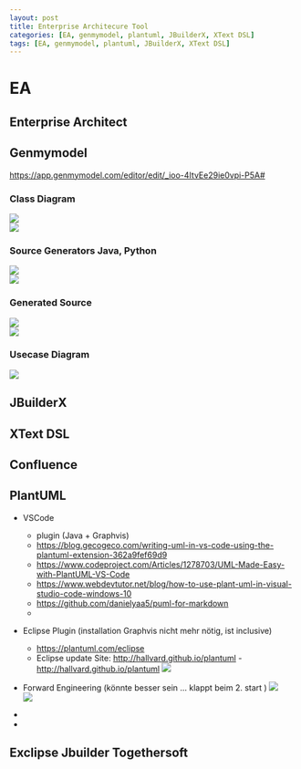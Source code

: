 ```yaml
---
layout: post
title: Enterprise Architecure Tool
categories: [EA, genmymodel, plantuml, JBuilderX, XText DSL]
tags: [EA, genmymodel, plantuml, JBuilderX, XText DSL]
--- 
```


# EA

## Enterprise Architect 

## Genmymodel

https://app.genmymodel.com/editor/edit/_ioo-4ItvEe29ie0vpi-P5A# 
### Class Diagram 
![](pic/20230103151025_genmymodel.png)  
![](pic/20230118110721_class_diag_rvp.png)  
### Source Generators Java, Python  
![](pic/20230103151133_genmymodel.png)  
![](pic/20230103151304_genmymodel.png)  
### Generated Source  
![](pic/20230103151657_py.png)  
![](pic/20230103151851.png)  
### Usecase Diagram
![](pic/20230118110558_genmymodel_rvp.png)  

## JBuilderX

## XText DSL

## Confluence 

## PlantUML
- VSCode 
  - plugin (Java + Graphvis)
  - https://blog.gecogeco.com/writing-uml-in-vs-code-using-the-plantuml-extension-362a9fef69d9
  - https://www.codeproject.com/Articles/1278703/UML-Made-Easy-with-PlantUML-VS-Code
  - https://www.webdevtutor.net/blog/how-to-use-plant-uml-in-visual-studio-code-windows-10
  - https://github.com/danielyaa5/puml-for-markdown
  - 
- Eclipse Plugin (installation Graphvis nicht mehr nötig, ist inclusive)
  - https://plantuml.com/eclipse
  - Eclipse update Site: http://hallvard.github.io/plantuml - http://hallvard.github.io/plantuml ![](pic/20230118105313_ecl_plantuml.png)  
  
- Forward Engineering  (könnte besser sein ... klappt beim 2. start )
![](pic/20230118105845_plantuml_formward_error.png)  
![](pics/20230118111910_plantuml_okay.png)  
- 
- 
## Exclipse Jbuilder Togethersoft 



